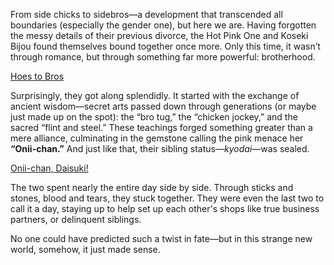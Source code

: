 <!-- title: Onii-chan -->

From side chicks to sidebros—a development that transcended all boundaries (especially the gender one), but here we are. Having forgotten the messy details of their previous divorce, the Hot Pink One and Koseki Bijou found themselves bound together once more. Only this time, it wasn’t through romance, but through something far more powerful: brotherhood.

[Hoes to Bros](#embed:https://www.youtube.com/live/xzAqu4vkY7I?si=eLLiweZ183nhGJCJ&t=2233)

Surprisingly, they got along splendidly. It started with the exchange of ancient wisdom—secret arts passed down through generations (or maybe just made up on the spot): the “bro tug,” the “chicken jockey,” and the sacred “flint and steel.” These teachings forged something greater than a mere alliance, culminating in the gemstone calling the pink menace her **“Onii-chan.”** And just like that, their sibling status—*kyodai*—was sealed.

[Onii-chan, Daisuki!](#embed:https://www.youtube.com/live/xzAqu4vkY7I?si=dmzjAvUae0JZXmQS&t=2555)

The two spent nearly the entire day side by side. Through sticks and stones, blood and tears, they stuck together. They were even the last two to call it a day, staying up to help set up each other's shops like true business partners, or delinquent siblings.

No one could have predicted such a twist in fate—but in this strange new world, somehow, it just made sense.